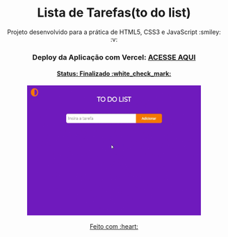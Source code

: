 <h1 align="center">
  Lista de Tarefas(to do list)
</h1>

<p align="center">
  Projeto desenvolvido para a prática de HTML5, CSS3 e JavaScript :smiley: :v:
</p>

<h3 align="center">
  Deploy da Aplicação com Vercel:
  <a href="https://to-do-list-diegolramos.vercel.app/" target="__blank">ACESSE AQUI </p>
</h3>


<h4 align="center">
  Status: Finalizado :white_check_mark:
</h4>

<p align="center">
  <img src="todolist.gif" alt="" width="400px" height="300px">
</p>

<p align="center">
  Feito com :heart:
</p>

